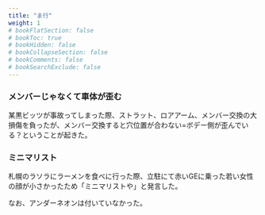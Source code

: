 ```yaml
---
title: "ま行"
weight: 1
# bookFlatSection: false
# bookToc: true
# bookHidden: false
# bookCollapseSection: false
# bookComments: false
# bookSearchExclude: false
---
```


### メンバーじゃなくて車体が歪む

某黒ビッツが事故ってしまった際、ストラット、ロアアーム、メンバー交換の大損傷を負ったが、メンバー交換すると穴位置が合わない=ボデー側が歪んでいる？ということが起きた。

### ミニマリスト

札幌のラソラにラーメンを食べに行った際、立駐にて赤いGEに乗った若い女性の顔が小さかったため「ミニマリストや」と発言した。

なお、アンダーネオンは付いていなかった。
